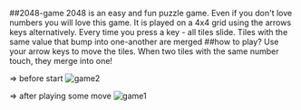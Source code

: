 ##2048-game
2048 is an easy and fun puzzle game. Even if you don't love numbers you will love this game. It is played on a 4x4 grid using the arrows keys alternatively. Every time you press a key - all tiles slide. Tiles with the same value that bump into one-another are merged
##how to play?
 Use your arrow keys to move the tiles. When two tiles with the same number touch, they merge into one!
 
=> before start
![game2](https://user-images.githubusercontent.com/80638381/187662278-f6c2f120-382b-477f-aff6-a295d28dab0a.jpeg)

=> after playing some move
![game1](https://user-images.githubusercontent.com/80638381/187662210-69f27cae-913f-4b9f-991b-d6aaa39f841a.jpeg)
